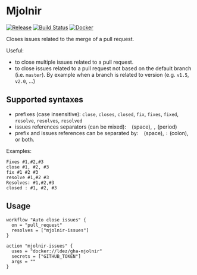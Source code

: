 # Mjolnir

[![Release](https://img.shields.io/github/release/ldez/gha-mjolnir.svg?style=flat)](https://github.com/ldez/gha-mjolnir/releases)
[![Build Status](https://travis-ci.com/ldez/gha-mjolnir.svg?branch=master)](https://travis-ci.com/ldez/gha-mjolnir)
[![Docker](https://img.shields.io/badge/Docker-available-blue.svg)](https://hub.docker.com/r/ldez/gha-mjolnir/)

Closes issues related to the merge of a pull request.

Useful:

- to close multiple issues related to a pull request.
- to close issues related to a pull request not based on the default branch (i.e. `master`).
By example when a branch is related to version (e.g. `v1.5`, `v2.0`, ...)

## Supported syntaxes

- prefixes (case insensitive): `close`, `closes`, `closed`, `fix`, `fixes`, `fixed`, `resolve`, `resolves`, `resolved`
- issues references separators (can be mixed): ` ` (space), `,` (period)
- prefix and issues references can be separated by: ` ` (space), `:` (colon), or both.

Examples:

```
Fixes #1,#2,#3
close #1, #2, #3
fix #1 #2 #3
resolve #1,#2 #3
Resolves: #1,#2,#3
closed : #1, #2, #3
```

## Usage

```hcl
workflow "Auto close issues" {
  on = "pull_request"
  resolves = ["mjolnir-issues"]
}

action "mjolnir-issues" {
  uses = "docker://ldez/gha-mjolnir"
  secrets = ["GITHUB_TOKEN"]
  args = ""
}
```
